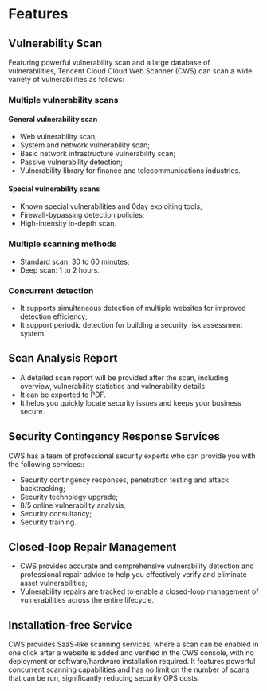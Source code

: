 ﻿# Features
## Vulnerability Scan
Featuring powerful vulnerability scan and a large database of vulnerabilities, Tencent Cloud Cloud Web Scanner (CWS) can scan a wide variety of vulnerabilities as follows:

### Multiple vulnerability scans
#### General vulnerability scan
- Web vulnerability scan;
- System and network vulnerability scan;
- Basic network infrastructure vulnerability scan;
- Passive vulnerability detection;
- Vulnerability library for finance and telecommunications industries.
#### Special vulnerability scans
- Known special vulnerabilities and 0day exploiting tools;
- Firewall-bypassing detection policies;
- High-intensity in-depth scan.
### Multiple scanning methods
- Standard scan: 30 to 60 minutes;
- Deep scan: 1 to 2 hours.
### Concurrent detection
- It supports simultaneous detection of multiple websites for improved detection efficiency;
- It support periodic detection for building a security risk assessment system.
## Scan Analysis Report
- A detailed scan report will be provided after the scan, including overview, vulnerability statistics and vulnerability details
- It can be exported to PDF.
- It helps you quickly locate security issues and keeps your business secure.
## Security Contingency Response Services
CWS has a team of professional security experts who can provide you with the following services::
- Security contingency responses, penetration testing and attack backtracking;
- Security technology upgrade;
- 8/5 online vulnerability analysis;
- Security consultancy;
- Security training.
## Closed-loop Repair Management
- CWS provides accurate and comprehensive vulnerability detection and professional repair advice to help you effectively verify and eliminate asset vulnerabilities;
- Vulnerability repairs are tracked to enable a closed-loop management of vulnerabilities across the entire lifecycle.
## Installation-free Service
CWS provides SaaS-like scanning services, where a scan can be enabled in one click after a website is added and verified in the CWS console, with no deployment or software/hardware installation required. It features powerful concurrent scanning capabilities and has no limit on the number of scans that can be run, significantly reducing security OPS costs.